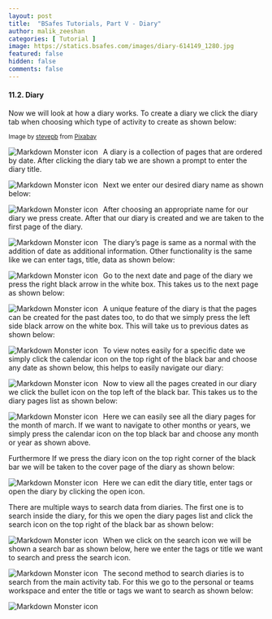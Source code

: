```yaml
---
layout: post
title:  "BSafes Tutorials, Part V - Diary"
author: malik_zeeshan 
categories: [ Tutorial ]
image: https://statics.bsafes.com/images/diary-614149_1280.jpg 
featured: false 
hidden: false
comments: false
---
```


#### 11.2. Diary
Now we will look at how a diary works. To create a diary we click the diary tab when choosing which type of activity to create as shown below:

<sup>Image by <a href="https://pixabay.com/users/stevepb-282134/">stevepb</a> from <a href="https://pixabay.com/photos/diary-journal-pen-notebook-january-614149/">Pixabay</a></sup>

<img src="https://statics.bsafes.com/images/Tutorial_11-2-1.png"
     alt="Markdown Monster icon"
     style="float: left; margin-right: 10px;" />

A diary is a collection of pages that are ordered by date. After clicking the diary tab we are shown a prompt to enter the diary title.

<img src="https://statics.bsafes.com/images/Tutorial_11-2-2.png"
     alt="Markdown Monster icon"
     style="float: left; margin-right: 10px;" />

Next we enter our desired diary name as shown below:

<img src="https://statics.bsafes.com/images/Tutorial_11-2-3.png"
     alt="Markdown Monster icon"
     style="float: left; margin-right: 10px;" />

After choosing an appropriate name for our diary we press create. After that our diary is created and we are taken to the first page of the diary.

<img src="https://statics.bsafes.com/images/Tutorial_11-2-4.png"
     alt="Markdown Monster icon"
     style="float: left; margin-right: 10px;" />

The diary’s page is same as a normal with the addition of date as additional information. Other functionality is the same like we can enter tags, title, data as shown below:

<img src="https://statics.bsafes.com/images/Tutorial_11-2-5.png"
     alt="Markdown Monster icon"
     style="float: left; margin-right: 10px;" />

Go to the next date and page of the diary we press the right black arrow in the white box. This takes us to the next page as shown below: 

<img src="https://statics.bsafes.com/images/Tutorial_11-2-6.png"
     alt="Markdown Monster icon"
     style="float: left; margin-right: 10px;" />

A unique feature of the diary is that the pages can be created for the past dates too, to do that we simply press the left side black arrow on the white box. This will take us to previous dates as shown below:

<img src="https://statics.bsafes.com/images/Tutorial_11-2-7.png"
     alt="Markdown Monster icon"
     style="float: left; margin-right: 10px;" />

To view notes easily for a specific date we simply click the calendar icon on the top right of the black bar and choose any date as shown below, this helps to easily navigate our diary:

<img src="https://statics.bsafes.com/images/Tutorial_11-2-8.png"
     alt="Markdown Monster icon"
     style="float: left; margin-right: 10px;" />

Now to view all the pages created in our diary we click the bullet icon on the top left of the black bar. This takes us to the diary pages list as shown below: 

<img src="https://statics.bsafes.com/images/Tutorial_11-2-9.png"
     alt="Markdown Monster icon"
     style="float: left; margin-right: 10px;" />

Here we can easily see all the diary pages for the month of march. If we want to navigate to other months or years, we simply press the calendar icon on the top black bar and choose any month or year as shown above.

Furthermore If we press the diary icon on the top right corner of the black bar we will be taken to the cover page of the diary as shown below:

<img src="https://statics.bsafes.com/images/Tutorial_11-2-10.png"
     alt="Markdown Monster icon"
     style="float: left; margin-right: 10px;" />

Here we can edit the diary title, enter tags or open the diary by clicking the open icon.

There are multiple ways to search data from diaries. The first one is to search inside the diary, for this we open the diary pages list and click the search icon on the top right of the black bar as shown below: 

<img src="https://statics.bsafes.com/images/Tutorial_11-2-11.png"
     alt="Markdown Monster icon"
     style="float: left; margin-right: 10px;" />

When we click on the search icon we will be shown a search bar as shown below, here we enter the tags or title we want to search and press the search icon.

<img src="https://statics.bsafes.com/images/Tutorial_11-2-12.png"
     alt="Markdown Monster icon"
     style="float: left; margin-right: 10px;" />

The second method to search diaries is to search from the main activity tab. For this we go to the personal or teams workspace and enter the title or tags we want to search as shown below: 

<img src="https://statics.bsafes.com/images/Tutorial_11-2-13.png"
     alt="Markdown Monster icon"
     style="float: left; margin-right: 10px;" />
